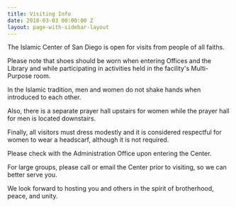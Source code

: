 ```yaml
---
title: Visiting Info
date: 2018-03-03 00:00:00 Z
layout: page-with-sidebar-layout
---
```


The Islamic Center of San Diego is open for visits from people of all faiths.

Please note that shoes should be worn when entering Offices and the Library and while participating in activities held in the facility's Multi-Purpose room.

In the Islamic tradition, men and women do not shake hands when introduced to each other.

Also, there is a separate prayer hall upstairs for women while the prayer hall for men is located downstairs.

Finally, all visitors must dress modestly and it is considered respectful for women to wear a headscarf, although it is not required.

Please check with the Administration Office upon entering the Center.

For large groups, please call or email the Center prior to visiting, so we can better serve you.

We look forward to hosting you and others in the spirit of brotherhood, peace, and unity.
